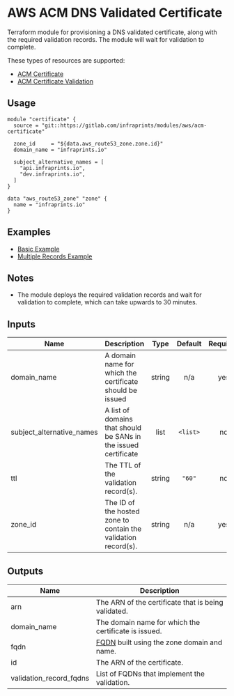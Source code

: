 # AWS ACM DNS Validated Certificate

Terraform module for provisioning a DNS validated certificate, along with the required validation records. The module will wait for validation to complete.

These types of resources are supported:

- [ACM Certificate](https://www.terraform.io/docs/providers/aws/r/acm_certificate.html)
- [ACM Certificate Validation](https://www.terraform.io/docs/providers/aws/r/acm_certificate_validation.html)

## Usage

```hcl
module "certificate" {
  source = "git::https://gitlab.com/infraprints/modules/aws/acm-certificate"

  zone_id     = "${data.aws_route53_zone.zone.id}"
  domain_name = "infraprints.io"

  subject_alternative_names = [
    "api.infraprints.io",
    "dev.infraprints.io",
  ]
}

data "aws_route53_zone" "zone" {
  name = "infraprints.io"
}
```

## Examples

- [Basic Example](examples/basic)
- [Multiple Records Example](examples/multi)

## Notes

- The module deploys the required validation records and wait for validation to complete, which can take upwards to 30 minutes.

## Inputs

| Name | Description | Type | Default | Required |
|------|-------------|:----:|:-----:|:-----:|
| domain\_name | A domain name for which the certificate should be issued | string | n/a | yes |
| subject\_alternative\_names | A list of domains that should be SANs in the issued certificate | list | `<list>` | no |
| ttl | The TTL of the validation record(s). | string | `"60"` | no |
| zone\_id | The ID of the hosted zone to contain the validation record(s). | string | n/a | yes |

## Outputs

| Name | Description |
|------|-------------|
| arn | The ARN of the certificate that is being validated. |
| domain\_name | The domain name for which the certificate is issued. |
| fqdn | [FQDN](https://en.wikipedia.org/wiki/Fully_qualified_domain_name) built using the zone domain and name. |
| id | The ARN of the certificate. |
| validation\_record\_fqdns | List of FQDNs that implement the validation. |
